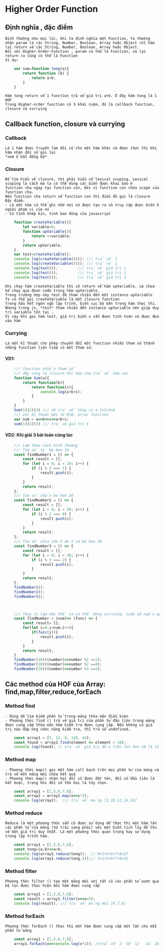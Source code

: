 # Higher Order Function
## Định nghĩa , đặc điểm
    Bình thường như mọi lúc, khi ta định nghĩa một Function, ta thường nhận param là các String, Number, Boolean, Array hoặc Object rồi hàm lại return về các String, Number, Boolean, Array hoặc Object.
    Đối với Higher-Order-Function , param có thể là Function, và lại return ra cũng có thể là Function
    Ví dụ:
```javascript
    var sum=function tong(a){
        return function (b) {
            return a+b;
        }
    }
```
    Hàm tong return về 1 function trả về giá trị a+b. Ở đây hàm tong là 1 HOF
    Trong Higher-order function có 3 khái niệm, đó là callback function, closure và currying
## Callback function, closure và currying
### Callback
    Là 1 hàm được truyền làm đối số cho một hàm khác và được thực thi khi hàm nhận đối số gọi lại 
    *xem ở bất đồng bộ*
### Closure
    Để tìm hiểu về closure, thì phải hiểu về lexical scoping. Lexical scoping là cách mà ta có thể dùng các biến được khai báo ở 
    function cha ngay tại function con, bởi vì function con chứa scope của function cha.
    Nếu function cha return về function con thì điều đó gọi là closure 
    Đặc điểm:
    - Là một hàm có thể ghi nhớ nơi nó được tạo ra và truy cập được biến ở ngoài phạm vi của nó
    - Có tính khép kín, tính bao đóng của javascript
```javascript
    function createVariable(){
        let variable=0;
        function upVariable(){
            return ++variable;
        }
        return upVariable;
    }
    var test=createVariable();
    console.log(createVariable()()); /// trả về 1
    console.log(createVariable()()); /// trả về 1
    console.log(test());         /// trả về giá trị 1
    console.log(test());         /// trả về giá trị 2
    console.log(test());         /// trả về giá trị 3
```
    Khi chạy hàm createVariable thì sẽ return về hàm upVariable, và chưa hề chạy qua đoạn code trong hàm upVariable.
    Trong trường hợp này test đã tham chiếu đến một instance upVariable
    Ta có thể gọi createVariable là một closure function
    Trong hầu hết ngôn ngữ lập trình, biến cục bộ bên trong hàm thực thi. Nhưng trong js, *test* tham chiếu đến instance upVariable nên giúp duy trì variable tồn tại .
    Vì vậy khi gọi hàm test, giá trị biến x vẫn được tính toán và được đưa vào hàm
### Currying 
    Là một kĩ thuật cho phép chuyển đổi một function nhiều tham số thành những function liên tiếp có một tham số.
#### VD1:
```javascript
    /// function nhiều tham số
    /// đây cũng là closure khi hàm cha trả về hàm con
    function Sum(a){
        return function(b){
            return function(c){
                console.log(a+b+c);
            }
        }
    }
    Sum(1)(2)(3) /// sẽ trả về tông của 1+2+3=6
    /// với kĩ thuật mới từ ES6: arror function
    var sum = a=>b=>c=>a+b+c;
    sum(1)(2)(3) /// trả vê giá trị 6
```
#### VD2: Khi giải 3 bài toán cùng lúc
```javascript
    /// Làm theo cách bình thường
    /// Tìm số lẻ bé hơn 10
    const findNumber1 = () => {
        const result = [];
        for (let i = 0; i < 10; i++) {
            if (i % 2 === 1) {
                result.push(i);
            }
        }
        return result;
    };
    /// Tim số chắn bé hơn 20
    const findNumber2 = () => {
        const result = [];
        for (let i = 0; i < 20; i++) {
            if (i % 2 === 0) {
                result.push(i);
            }
        }
        return result;
    };
    /// Tìm số chia cho 3 dư 2 và bé hơn 30
    const findNumber3 = () => {
        const result = [];
        for (let i = 0; i < 30; i++) {
            if (i % 3 === 2) {
                result.push(i);
            }
        }
        return result;
    };
    findNumber1();
    findNumber2();
    findNumber3();



    /// Thay vì làm như thế ta có thể dùng currying. Code sẽ ngắn gọn hơn rất nhiều 
    const findNumber = (num)=> (func) => {
        const result= [];
        for(let i=0;i<num;i++){
            if(func(i)){
                result.push(i);
            }
        }
        return result;
    }
    findNumber(10)((number)=>number %2 ==1);
    findNumber(20)((number)=>number %2 ==0);
    findNumber(30)((number)=>number %3 ==2);
```
## Các method của HOF của Array: find,map,filter,reduce,forEach
### Method find
    - Dùng để tìm kiếm phần tử trong mảng thỏa mãn điều kiện
    - Phương thức find () trả về giá trị của phần tử đầu tiên trong mảng được cung cấp thỏa mãn hàm kiểm tra được cung cấp. Nếu không có giá trị nào đáp ứng chức năng kiểm tra, thì trả về undefined.
```javascript
    const array1 = [5, 12, 8, 130, 44];
    const found = array1.find(element => element > 10);
    console.log(found); // trả về giá trị đầu tiên lơn hơn 10 là 12
```
### Method map
    - Phương thức map() gọi một hàm call back trên mọi phần tử của mảng và trả về một mảng mới chứa kết quả
    - Phương thức map() nhận hai đối số được đặt tên, đối số đầu tiên là bắt buộc, trong khi đối số thứ hai là tùy chọn.
```javascript
    const array1 = [1,5,6,7,8];
    const array2 = array1.map(x=>x*2);
    console.log(array2);  /// trả về mảng [2,10,12,14,16]
```
### Method reduce
    Reduce là một phương thức sẵn có được sử dụng để thực thi một hàm lên các phần tử của mảng (từ trái sang phải) với một biến tích lũy để thu về một giá trị duy nhất. Là một phương thức quan trọng hay sử dụng trong lập trình hàm.
```javascript
    const array1 = [1,5,6,7,8];
    const tong=(a,b)=>a+b;
    console.log(array1.reduce(tong));  // 0+1+5+6+7+8=27 
    console.log(array1.reduce(tong,5));// 5+1+5+6+7+8=32
```
### Method filter
    Phương thức filter () tạo một mảng mới với tất cả các phần tử vượt qua bộ lọc được thực hiện bởi hàm được cung cấp
```javascript
    const array1 = [1,5,6,7,8];
    const result = array1.filter(x=>x>5);
    console.log(result); /// trả vể mảng mới [6,7,8]
```
### Method forEach
    Phương thức forEach () thực thi một hàm được cung cấp một lần cho mỗi phần tử mảng
```javascript
    const array1 = [1,5,6,7,8];
    array1.forEach(x=>console.log(x*2)); //trả về 2  10  12   14  16    
```